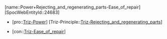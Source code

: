 ﻿---
type: TrizContradiction
aliases:
- Power+Rejecting_and_regenerating_parts-Ease_of_repair
license: CC BY-SA 4.0
copyright: https://github.com/SpocWeb
IsDeleted: false
IsReadOnly: false
Confidential: public
tags: 
- Triz/Contradiction
---
[name::Power+Rejecting_and_regenerating_parts-Ease_of_repair]
[SpocWebEntityId::24683]
+ [pro::[Triz-Power](tech/Triz/Parameter/Triz-Power.md)]
[Triz-Principle::[Triz-Rejecting_and_regenerating_parts](tech/Triz/Principle/Triz-Rejecting_and_regenerating_parts.md)]
- [con::[Triz-Ease_of_repair](tech/Triz/Parameter/Triz-Ease_of_repair.md)]


